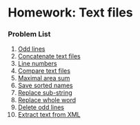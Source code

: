 ﻿Homework: Text files
====================

### Problem List

1. [Odd lines](./01_OddLines)
1. [Concatenate text files](./02_ConcatenateTextFiles)
1. [Line numbers](./03_LineNumbers)
1. [Compare text files](./04_CompareTextFiles)
1. [Maximal area sum](./05_MaximalAreaSum)
1. [Save sorted names](./06_SaveSortedNames)
1. [Replace sub-string](./07_ReplaceSubstring)
1. [Replace whole word](./08_ReplaceWholeWord)
1. [Delete odd lines](./09_DeleteOddLines)
1. [Extract text from XML](./10_ExtractTextFromXML)